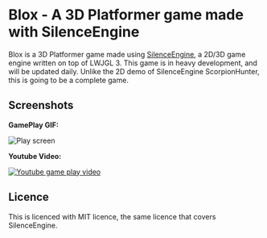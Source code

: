 # Blox - A 3D Platformer game made with SilenceEngine

Blox is a 3D Platformer game made using [SilenceEngine](https://github.com/sriharshachilakapati/SilenceEngine/), a 2D/3D game engine written on top of LWJGL 3. This game is in heavy development, and will be updated daily. Unlike the 2D demo of SilenceEngine ScorpionHunter, this is going to be a complete game.

## Screenshots

__GamePlay GIF:__

![Play screen](http://i.imgur.com/qSNvzPa.gif)

__Youtube Video:__

[![Youtube game play video](http://img.youtube.com/vi/XfOYCTV72wk/0.jpg)](http://www.youtube.com/watch?v=XfOYCTV72wk)

## Licence

This is licenced with MIT licence, the same licence that covers SilenceEngine.